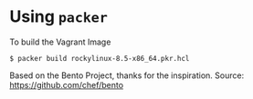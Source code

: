 # Using `packer`

To build the Vagrant Image

```
$ packer build rockylinux-8.5-x86_64.pkr.hcl
```

Based on the Bento Project, thanks for the inspiration.
Source: https://github.com/chef/bento